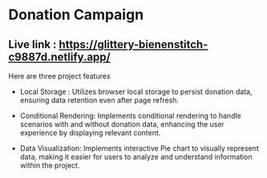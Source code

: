 # Donation Campaign

## Live link : https://glittery-bienenstitch-c9887d.netlify.app/

Here are three project features

- Local Storage : Utilizes browser local storage to persist donation data, ensuring data retention even after page refresh.

- Conditional Rendering: Implements conditional rendering to handle scenarios with and without donation data, enhancing the user experience by displaying relevant content.

- Data Visualization: Implements interactive Pie chart  to visually represent data, making it easier for users to analyze and understand information within the project.
